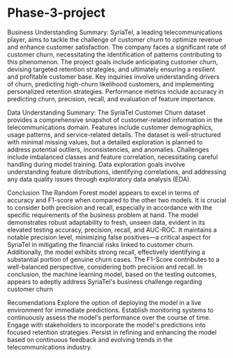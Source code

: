 # Phase-3-project
Business Understanding Summary:
SyriaTel, a leading telecommunications player, aims to tackle the challenge of customer churn to optimize revenue and enhance customer satisfaction. The company faces a significant rate of customer churn, necessitating the identification of patterns contributing to this phenomenon. The project goals include anticipating customer churn, devising targeted retention strategies, and ultimately ensuring a resilient and profitable customer base. Key inquiries involve understanding drivers of churn, predicting high-churn likelihood customers, and implementing personalized retention strategies. Performance metrics include accuracy in predicting churn, precision, recall, and evaluation of feature importance.

Data Understanding Summary:
The SyriaTel Customer Churn dataset provides a comprehensive snapshot of customer-related information in the telecommunications domain. Features include customer demographics, usage patterns, and service-related details. The dataset is well-structured with minimal missing values, but a detailed exploration is planned to address potential outliers, inconsistencies, and anomalies. Challenges include imbalanced classes and feature correlation, necessitating careful handling during model training. Data exploration goals involve understanding feature distributions, identifying correlations, and addressing any data quality issues through exploratory data analysis (EDA).

Conclusion
The Random Forest model appears to excel in terms of accuracy and F1-score when compared to the other two models. It is crucial to consider both precision and recall, especially in accordance with the specific requirements of the business problem at hand. The model demonstrates robust adaptability to fresh, unseen data, evident in its elevated testing accuracy, precision, recall, and AUC-ROC. It maintains a notable precision level, minimizing false positives—a critical aspect for SyriaTel in mitigating the financial risks linked to customer churn. Additionally, the model exhibits strong recall, effectively identifying a substantial portion of genuine churn cases. The F1-Score contributes to a well-balanced perspective, considering both precision and recall. In conclusion, the machine learning model, based on the testing outcomes, appears to adeptly address SyriaTel's business challenge regarding customer churn

Recomendations
Explore the option of deploying the model in a live environment for immediate predictions. Establish monitoring systems to continuously assess the model's performance over the course of time. Engage with stakeholders to incorporate the model's predictions into focused retention strategies. Persist in refining and enhancing the model based on continuous feedback and evolving trends in the telecommunications industry.




